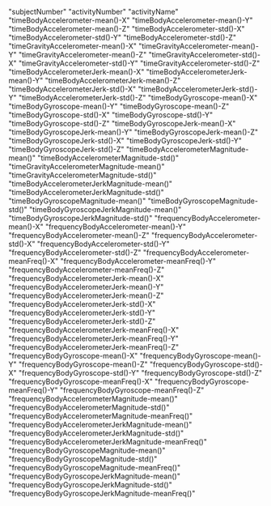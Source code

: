 "subjectNumber" 
"activityNumber" 
"activityName" 
"timeBodyAccelerometer-mean()-X" 
"timeBodyAccelerometer-mean()-Y" 
"timeBodyAccelerometer-mean()-Z" 
"timeBodyAccelerometer-std()-X" 
"timeBodyAccelerometer-std()-Y" 
"timeBodyAccelerometer-std()-Z" 
"timeGravityAccelerometer-mean()-X" 
"timeGravityAccelerometer-mean()-Y" 
"timeGravityAccelerometer-mean()-Z" 
"timeGravityAccelerometer-std()-X" 
"timeGravityAccelerometer-std()-Y" 
"timeGravityAccelerometer-std()-Z" 
"timeBodyAccelerometerJerk-mean()-X" 
"timeBodyAccelerometerJerk-mean()-Y" 
"timeBodyAccelerometerJerk-mean()-Z" 
"timeBodyAccelerometerJerk-std()-X" 
"timeBodyAccelerometerJerk-std()-Y" 
"timeBodyAccelerometerJerk-std()-Z" 
"timeBodyGyroscope-mean()-X" 
"timeBodyGyroscope-mean()-Y" 
"timeBodyGyroscope-mean()-Z" 
"timeBodyGyroscope-std()-X" 
"timeBodyGyroscope-std()-Y" 
"timeBodyGyroscope-std()-Z" 
"timeBodyGyroscopeJerk-mean()-X" 
"timeBodyGyroscopeJerk-mean()-Y" 
"timeBodyGyroscopeJerk-mean()-Z" 
"timeBodyGyroscopeJerk-std()-X" 
"timeBodyGyroscopeJerk-std()-Y" 
"timeBodyGyroscopeJerk-std()-Z" 
"timeBodyAccelerometerMagnitude-mean()" 
"timeBodyAccelerometerMagnitude-std()" 
"timeGravityAccelerometerMagnitude-mean()" 
"timeGravityAccelerometerMagnitude-std()" 
"timeBodyAccelerometerJerkMagnitude-mean()" 
"timeBodyAccelerometerJerkMagnitude-std()" 
"timeBodyGyroscopeMagnitude-mean()" 
"timeBodyGyroscopeMagnitude-std()" 
"timeBodyGyroscopeJerkMagnitude-mean()" 
"timeBodyGyroscopeJerkMagnitude-std()" 
"frequencyBodyAccelerometer-mean()-X" 
"frequencyBodyAccelerometer-mean()-Y" 
"frequencyBodyAccelerometer-mean()-Z" 
"frequencyBodyAccelerometer-std()-X" 
"frequencyBodyAccelerometer-std()-Y" 
"frequencyBodyAccelerometer-std()-Z" 
"frequencyBodyAccelerometer-meanFreq()-X" 
"frequencyBodyAccelerometer-meanFreq()-Y" 
"frequencyBodyAccelerometer-meanFreq()-Z" 
"frequencyBodyAccelerometerJerk-mean()-X" 
"frequencyBodyAccelerometerJerk-mean()-Y" 
"frequencyBodyAccelerometerJerk-mean()-Z" 
"frequencyBodyAccelerometerJerk-std()-X" 
"frequencyBodyAccelerometerJerk-std()-Y" 
"frequencyBodyAccelerometerJerk-std()-Z" 
"frequencyBodyAccelerometerJerk-meanFreq()-X" 
"frequencyBodyAccelerometerJerk-meanFreq()-Y" 
"frequencyBodyAccelerometerJerk-meanFreq()-Z" 
"frequencyBodyGyroscope-mean()-X" 
"frequencyBodyGyroscope-mean()-Y" 
"frequencyBodyGyroscope-mean()-Z" 
"frequencyBodyGyroscope-std()-X" 
"frequencyBodyGyroscope-std()-Y" 
"frequencyBodyGyroscope-std()-Z" 
"frequencyBodyGyroscope-meanFreq()-X" 
"frequencyBodyGyroscope-meanFreq()-Y" 
"frequencyBodyGyroscope-meanFreq()-Z" 
"frequencyBodyAccelerometerMagnitude-mean()" 
"frequencyBodyAccelerometerMagnitude-std()" 
"frequencyBodyAccelerometerMagnitude-meanFreq()" 
"frequencyBodyAccelerometerJerkMagnitude-mean()" 
"frequencyBodyAccelerometerJerkMagnitude-std()" 
"frequencyBodyAccelerometerJerkMagnitude-meanFreq()" 
"frequencyBodyGyroscopeMagnitude-mean()" 
"frequencyBodyGyroscopeMagnitude-std()" 
"frequencyBodyGyroscopeMagnitude-meanFreq()" 
"frequencyBodyGyroscopeJerkMagnitude-mean()" 
"frequencyBodyGyroscopeJerkMagnitude-std()" 
"frequencyBodyGyroscopeJerkMagnitude-meanFreq()"
